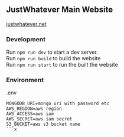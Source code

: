 ## JustWhatever Main Website
[justwhatever.net](https://justwhatever.net)

### Development

Run `npm run dev` to start a dev server.\
Run `npm run build` to build the website\
Run `npm run start` to run the built the website

### Environment

.env
```dotenv
MONGODB_URI=mongo uri with password etc
AWS_REGION=aws region
AWS_ACCESS=aws iam
AWS_SECRET=aws iam secret
S3_BUCKET=aws s3 bucket name
```x